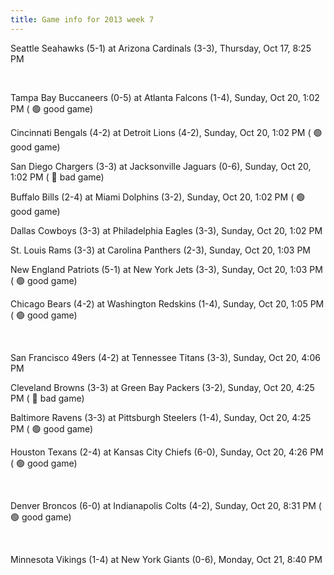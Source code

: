 ```yaml
---
title: Game info for 2013 week 7
---
```

Seattle Seahawks (5-1) at Arizona Cardinals (3-3), Thursday, Oct 17, 8:25 PM


<br/>

Tampa Bay Buccaneers (0-5) at Atlanta Falcons (1-4), Sunday, Oct 20, 1:02 PM (	:green_circle: good game)

Cincinnati Bengals (4-2) at Detroit Lions (4-2), Sunday, Oct 20, 1:02 PM (	:green_circle: good game)

San Diego Chargers (3-3) at Jacksonville Jaguars (0-6), Sunday, Oct 20, 1:02 PM (	:red_circle: bad game)

Buffalo Bills (2-4) at Miami Dolphins (3-2), Sunday, Oct 20, 1:02 PM (	:green_circle: good game)

Dallas Cowboys (3-3) at Philadelphia Eagles (3-3), Sunday, Oct 20, 1:02 PM

St. Louis Rams (3-3) at Carolina Panthers (2-3), Sunday, Oct 20, 1:03 PM

New England Patriots (5-1) at New York Jets (3-3), Sunday, Oct 20, 1:03 PM (	:green_circle: good game)

Chicago Bears (4-2) at Washington Redskins (1-4), Sunday, Oct 20, 1:05 PM (	:green_circle: good game)


<br/>

San Francisco 49ers (4-2) at Tennessee Titans (3-3), Sunday, Oct 20, 4:06 PM

Cleveland Browns (3-3) at Green Bay Packers (3-2), Sunday, Oct 20, 4:25 PM (	:red_circle: bad game)

Baltimore Ravens (3-3) at Pittsburgh Steelers (1-4), Sunday, Oct 20, 4:25 PM (	:green_circle: good game)

Houston Texans (2-4) at Kansas City Chiefs (6-0), Sunday, Oct 20, 4:26 PM (	:green_circle: good game)


<br/>

Denver Broncos (6-0) at Indianapolis Colts (4-2), Sunday, Oct 20, 8:31 PM (	:green_circle: good game)


<br/>

Minnesota Vikings (1-4) at New York Giants (0-6), Monday, Oct 21, 8:40 PM

